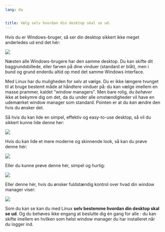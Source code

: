 ```yaml
---
lang: da


title: Vælg selv hvordan din desktop skal se ud.
---
```


Hvis du er Windows-bruger, så ser din desktop sikkert ikke meget anderledes ud end det hér:

<img src="Images/windows_vista.jpg" />

Næsten alle Windows-brugere har den samme desktop. Du kan skifte dit baggrundsbillede, eller farven på dine vinduer (standard er blåt), men i bund og grund enderdu altid op med det samme Windows interface.

Med Linux har du muligheden for selv at vælge. Du er ikke længere tvunget til at bruge bestemt måde at håndtere vinduer på: du kan vælge imellem en masse prammer, kaldet "window managers". Men bare rolig, du <i>behøver</i> ikke at bekymre dig om det, da du under alle omstændigheder vil have en udemærket window manager som standard. Pointen er at du <i>kan</i> ændre den hvis du ønsker det.

Så hvis du kan lide en simpel, effektiv og easy-to-use desktop, så vil du sikkert kunne lide denne her:

<img src="Images/ubuntu.jpg"/>

Hvis du kan lide et mere moderne og skinnende look, så kan du prøve denne hér:

<img src="Images/kde.png" />

Eller du kunne prøve denne hér, simpel og hurtig:

<img src="Images/xfce.jpg" />

Eller denne hér, hvis du ønsker fuldstændig kontrol over hvad din window manager viser:

<img src="Images/wm.jpg" />

Som du kan se kan du med Linux <b>selv bestemme hvordan din desktop skal se ud</b>. Og du behøves ikke engang at beslutte dig én gang for alle : du kan skifte imellem en hvilken som helst window manager du har installeret når du logger ind.




